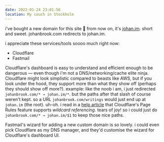 ```yaml
---
date: 2022-01-24 23:01:56
location: My couch in Stockholm
---
```


i've bought a new domain for this site 🎉 from now on, it's [johan.im](https://johan.im). short and sweet. johanbrook.com redirects to johan.im.

i appreciate these services/tools soooo much right now:

-   Cloudflare
-   Fastmail

Cloudflare's dashboard is easy to understand and efficient enough to be dangerous — even though i'm not a DNS/networking/cache elite ninja. Cloudflare might look simplistic compared to beasts like AWS, but if you look under the hood, they support more than what they show off (perhaps they should show off more?). example: like the noob i am, i just redirected `johanbrook.com/* → johan.im/*`. but the paths after that slash of course weren't kept. so a URL `johanbrook.com/writings` would just end up at `johan.im` (the root). uh-oh. i read in a [help article](https://support.cloudflare.com/hc/en-us/articles/218411427#h_6N5SySNYCjYUUnCKnC1Ea6) that Cloudflare's Page Rules feature supports _wildcard referencing_. tears of joy! so i could just do `johanbrook.com/* → johan.im/$1` to keep those nice paths.

Fastmail's wizard for adding a new custom domain is so lovely. i could even pick Cloudflare as my DNS manager, and they'd customise the wizard for Cloudflare's dashboard UI.
